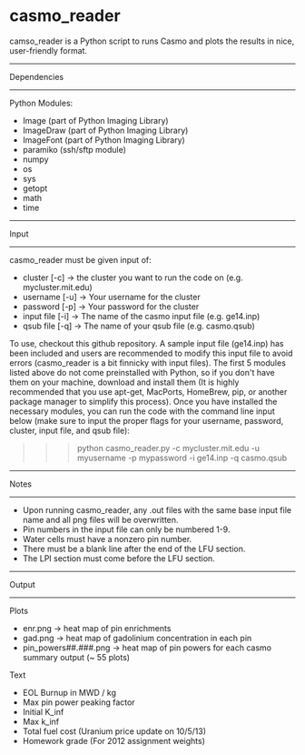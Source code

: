 casmo_reader
============

camso_reader is a Python script to runs Casmo and plots the results in nice, user-friendly format.


*****************************************************
Dependencies
*****************************************************
Python Modules:
- Image (part of Python Imaging Library)
- ImageDraw (part of Python Imaging Library)
- ImageFont (part of Python Imaging Library)
- paramiko (ssh/sftp module)
- numpy
- os
- sys
- getopt
- math
- time
    
*****************************************************
Input
*****************************************************
casmo_reader must be given input of:
- cluster    [-c]   -> the cluster you want to run the code on (e.g. mycluster.mit.edu)
- username   [-u]   -> Your username for the cluster
- password   [-p]   -> Your password for the cluster
- input file [-i]   -> The name of the casmo input file (e.g. ge14.inp)
- qsub file  [-q]   -> The name of your qsub file (e.g. casmo.qsub)

To use, checkout this github repository. A sample input file (ge14.inp) has been included and users are recommended to modify this input file to avoid errors (casmo_reader is a bit finnicky with input files). The first 5 modules listed above do not come preinstalled with Python, so if you don't have them on your machine, download and install them (It is highly recommended that you use apt-get, MacPorts, HomeBrew, pip, or another package manager to simplify this process). Once you have installed the necessary modules, you can run the code with the command line input below (make sure to input the proper flags for your username, password, cluster, input file, and qsub file):

>>> python casmo_reader.py -c mycluster.mit.edu -u myusername -p mypassword -i ge14.inp -q casmo.qsub

*****************************************************
Notes
*****************************************************
- Upon running casmo_reader, any .out files with the same base input file name and all png files will be overwritten.
- Pin numbers in the input file can only be numbered 1-9.
- Water cells must have a nonzero pin number.
- There must be a blank line after the end of the LFU section.
- The LPI section must come before the LFU section.

*****************************************************
Output
*****************************************************
Plots
- enr.png -> heat map of pin enrichments
- gad.png -> heat map of gadolinium concentration in each pin
- pin_powers##.###.png -> heat map of pin powers for each casmo summary output (~ 55 plots)

Text
- EOL Burnup in MWD / kg
- Max pin power peaking factor
- Initial K_inf
- Max k_inf
- Total fuel cost (Uranium price update on 10/5/13)
- Homework grade (For 2012 assignment weights)















